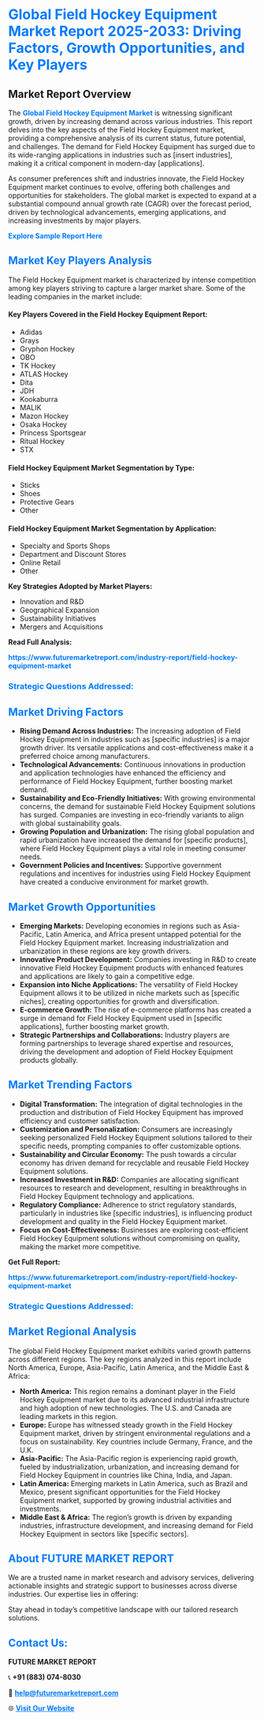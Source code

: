 <h1 style="color: #007BFF;">Global Field Hockey Equipment Market Report 2025-2033: Driving Factors, Growth Opportunities, and Key Players</h1>

<section id="overview">
<h2>Market Report Overview</h2>
<p>The <a href="https://www.futuremarketreport.com/industry-report/field-hockey-equipment-market" style="color: #007BFF; text-decoration: none;"><strong>Global Field Hockey Equipment Market</strong></a> is witnessing significant growth, driven by increasing demand across various industries. This report delves into the key aspects of the Field Hockey Equipment market, providing a comprehensive analysis of its current status, future potential, and challenges. The demand for Field Hockey Equipment has surged due to its wide-ranging applications in industries such as [insert industries], making it a critical component in modern-day [applications].</p>
<p>As consumer preferences shift and industries innovate, the Field Hockey Equipment market continues to evolve, offering both challenges and opportunities for stakeholders. The global market is expected to expand at a substantial compound annual growth rate (CAGR) over the forecast period, driven by technological advancements, emerging applications, and increasing investments by major players.</p>
</section>

<section id="overview">
<p><a href="https://www.futuremarketreport.com/request-sample/reportId=51432" style="color: #007BFF; text-decoration: none;"><strong>Explore Sample Report Here</strong></a></p>
</section>

<section id="key-players">
<h2 style="color: #007BFF;">Market Key Players Analysis</h2>
<p>The Field Hockey Equipment market is characterized by intense competition among key players striving to capture a larger market share. Some of the leading companies in the market include:</p>
<h4>Key Players Covered in the Field Hockey Equipment Report:</h4>
<ul><li>Adidas</li><li>Grays</li><li>Gryphon Hockey</li><li>OBO</li><li>TK Hockey</li><li>ATLAS Hockey</li><li>Dita</li><li>JDH</li><li>Kookaburra</li><li>MALIK</li><li>Mazon Hockey</li><li>Osaka Hockey</li><li>Princess Sportsgear</li><li>Ritual Hockey</li><li>STX</li></ul>
<h4>Field Hockey Equipment Market Segmentation by Type:</h4>
<ul><li>Sticks</li><li>Shoes</li><li>Protective Gears</li><li>Other</li></ul>

<h4>Field Hockey Equipment Market Segmentation by Application:</h4>
<ul><li>Specialty and Sports Shops</li><li>Department and Discount Stores</li><li>Online Retail</li><li>Other</li></ul>
<p><strong>Key Strategies Adopted by Market Players:</strong></p>
<ul>
<li>Innovation and R&D</li>
<li>Geographical Expansion</li>
<li>Sustainability Initiatives</li>
<li>Mergers and Acquisitions</li>
</ul>
</section>

<section>
<p><strong>Read Full Analysis: </strong></p><a href="https://www.futuremarketreport.com/industry-report/field-hockey-equipment-market" style="color: #007BFF; text-decoration: none;"><strong>https://www.futuremarketreport.com/industry-report/field-hockey-equipment-market</strong></a>
<h3 style="color: #007BFF;">Strategic Questions Addressed:</h3>
</section>

<section id="driving-factors">
<h2 style="color: #007BFF;">Market Driving Factors</h2>
<ul>
<li><strong>Rising Demand Across Industries:</strong> The increasing adoption of Field Hockey Equipment in industries such as [specific industries] is a major growth driver. Its versatile applications and cost-effectiveness make it a preferred choice among manufacturers.</li>
<li><strong>Technological Advancements:</strong> Continuous innovations in production and application technologies have enhanced the efficiency and performance of Field Hockey Equipment, further boosting market demand.</li>
<li><strong>Sustainability and Eco-Friendly Initiatives:</strong> With growing environmental concerns, the demand for sustainable Field Hockey Equipment solutions has surged. Companies are investing in eco-friendly variants to align with global sustainability goals.</li>
<li><strong>Growing Population and Urbanization:</strong> The rising global population and rapid urbanization have increased the demand for [specific products], where Field Hockey Equipment plays a vital role in meeting consumer needs.</li>
<li><strong>Government Policies and Incentives:</strong> Supportive government regulations and incentives for industries using Field Hockey Equipment have created a conducive environment for market growth.</li>
</ul>
</section>

<section id="growth-opportunities">
<h2 style="color: #007BFF;">Market Growth Opportunities</h2>
<ul>
<li><strong>Emerging Markets:</strong> Developing economies in regions such as Asia-Pacific, Latin America, and Africa present untapped potential for the Field Hockey Equipment market. Increasing industrialization and urbanization in these regions are key growth drivers.</li>
<li><strong>Innovative Product Development:</strong> Companies investing in R&D to create innovative Field Hockey Equipment products with enhanced features and applications are likely to gain a competitive edge.</li>
<li><strong>Expansion into Niche Applications:</strong> The versatility of Field Hockey Equipment allows it to be utilized in niche markets such as [specific niches], creating opportunities for growth and diversification.</li>
<li><strong>E-commerce Growth:</strong> The rise of e-commerce platforms has created a surge in demand for Field Hockey Equipment used in [specific applications], further boosting market growth.</li>
<li><strong>Strategic Partnerships and Collaborations:</strong> Industry players are forming partnerships to leverage shared expertise and resources, driving the development and adoption of Field Hockey Equipment products globally.</li>
</ul>
</section>

<section id="trending-factors">
<h2 style="color: #007BFF;">Market Trending Factors</h2>
<ul>
<li><strong>Digital Transformation:</strong> The integration of digital technologies in the production and distribution of Field Hockey Equipment has improved efficiency and customer satisfaction.</li>
<li><strong>Customization and Personalization:</strong> Consumers are increasingly seeking personalized Field Hockey Equipment solutions tailored to their specific needs, prompting companies to offer customizable options.</li>
<li><strong>Sustainability and Circular Economy:</strong> The push towards a circular economy has driven demand for recyclable and reusable Field Hockey Equipment solutions.</li>
<li><strong>Increased Investment in R&D:</strong> Companies are allocating significant resources to research and development, resulting in breakthroughs in Field Hockey Equipment technology and applications.</li>
<li><strong>Regulatory Compliance:</strong> Adherence to strict regulatory standards, particularly in industries like [specific industries], is influencing product development and quality in the Field Hockey Equipment market.</li>
<li><strong>Focus on Cost-Effectiveness:</strong> Businesses are exploring cost-efficient Field Hockey Equipment solutions without compromising on quality, making the market more competitive.</li>
</ul>
</section>

<section>
<p><strong>Get Full Report: </strong></p><a href="https://www.futuremarketreport.com/industry-report/field-hockey-equipment-market" style="color: #007BFF; text-decoration: none;"><strong>https://www.futuremarketreport.com/industry-report/field-hockey-equipment-market</strong></a>
<h3 style="color: #007BFF;">Strategic Questions Addressed:</h3>
</section>


<section id="regional-analysis">
<h2 style="color: #007BFF;">Market Regional Analysis</h2>
<p>The global Field Hockey Equipment market exhibits varied growth patterns across different regions. The key regions analyzed in this report include North America, Europe, Asia-Pacific, Latin America, and the Middle East & Africa:</p>
<ul>
<li><strong>North America:</strong> This region remains a dominant player in the Field Hockey Equipment market due to its advanced industrial infrastructure and high adoption of new technologies. The U.S. and Canada are leading markets in this region.</li>
<li><strong>Europe:</strong> Europe has witnessed steady growth in the Field Hockey Equipment market, driven by stringent environmental regulations and a focus on sustainability. Key countries include Germany, France, and the U.K.</li>
<li><strong>Asia-Pacific:</strong> The Asia-Pacific region is experiencing rapid growth, fueled by industrialization, urbanization, and increasing demand for Field Hockey Equipment in countries like China, India, and Japan.</li>
<li><strong>Latin America:</strong> Emerging markets in Latin America, such as Brazil and Mexico, present significant opportunities for the Field Hockey Equipment market, supported by growing industrial activities and investments.</li>
<li><strong>Middle East & Africa:</strong> The region’s growth is driven by expanding industries, infrastructure development, and increasing demand for Field Hockey Equipment in sectors like [specific sectors].</li>
</ul>
</section>

<footer>
<h2 style="color: #007BFF;">About FUTURE MARKET REPORT</h2>
<p>We are a trusted name in market research and advisory services, delivering actionable insights and strategic support to businesses across diverse industries. Our expertise lies in offering:</p>

<p>Stay ahead in today’s competitive landscape with our tailored research solutions.</p>

<h2 style="color: #007BFF;">Contact Us:</h2>
<p><strong>FUTURE MARKET REPORT</strong></p>
<p>📞 <strong>+91 (883) 074-8030</strong></p>
<p>📧 <strong><a href="mailto:help@futuremarketreport.com" style="color: #007BFF;">help@futuremarketreport.com</a></strong></p>
<p>🌐 <strong><a href="https://www.futuremarketreport.com/" style="color: #007BFF;">Visit Our Website</a></strong></p>
</footer>